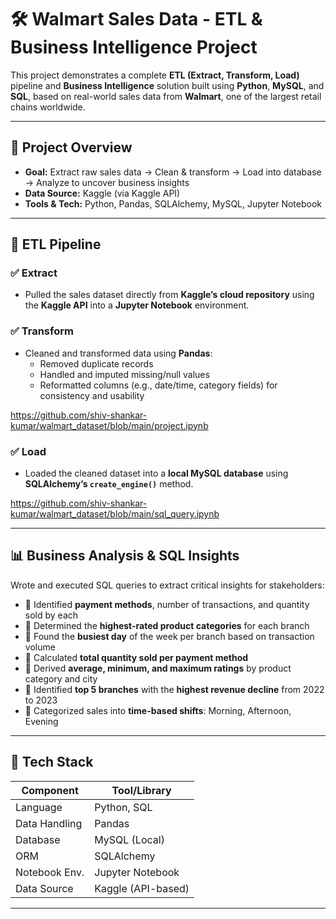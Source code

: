 # 🛠️ Walmart Sales Data - ETL & Business Intelligence Project

This project demonstrates a complete **ETL (Extract, Transform, Load)** pipeline and **Business Intelligence** solution built using **Python**, **MySQL**, and **SQL**, based on real-world sales data from **Walmart**, one of the largest retail chains worldwide.

---

## 📌 Project Overview

- **Goal:** Extract raw sales data → Clean & transform → Load into database → Analyze to uncover business insights
- **Data Source:** Kaggle (via Kaggle API)
- **Tools & Tech:** Python, Pandas, SQLAlchemy, MySQL, Jupyter Notebook

---

## 🔄 ETL Pipeline

### ✅ Extract
- Pulled the sales dataset directly from **Kaggle’s cloud repository** using the **Kaggle API** into a **Jupyter Notebook** environment.


### ✅ Transform
- Cleaned and transformed data using **Pandas**:
  - Removed duplicate records
  - Handled and imputed missing/null values
  - Reformatted columns (e.g., date/time, category fields) for consistency and usability

https://github.com/shiv-shankar-kumar/walmart_dataset/blob/main/project.ipynb

### ✅ Load
- Loaded the cleaned dataset into a **local MySQL database** using **SQLAlchemy’s `create_engine()`** method.

https://github.com/shiv-shankar-kumar/walmart_dataset/blob/main/sql_query.ipynb

---

## 📊 Business Analysis & SQL Insights

Wrote and executed SQL queries to extract critical insights for stakeholders:

- 🔹 Identified **payment methods**, number of transactions, and quantity sold by each
- 🔹 Determined the **highest-rated product categories** for each branch
- 🔹 Found the **busiest day** of the week per branch based on transaction volume
- 🔹 Calculated **total quantity sold per payment method**
- 🔹 Derived **average, minimum, and maximum ratings** by product category and city
- 🔹 Identified **top 5 branches** with the **highest revenue decline** from 2022 to 2023
- 🔹 Categorized sales into **time-based shifts**: Morning, Afternoon, Evening

---

## 🧰 Tech Stack

| Component       | Tool/Library           |
|----------------|------------------------|
| Language        | Python, SQL            |
| Data Handling   | Pandas                 |
| Database        | MySQL (Local)          |
| ORM             | SQLAlchemy             |
| Notebook Env.   | Jupyter Notebook       |
| Data Source     | Kaggle (API-based)     |

---
